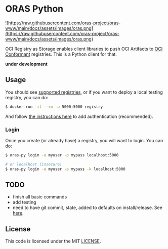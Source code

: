 # ORAS Python

![https://raw.githubusercontent.com/oras-project/oras-www/main/docs/assets/images/oras.png](https://raw.githubusercontent.com/oras-project/oras-www/main/docs/assets/images/oras.png)

OCI Registry as Storage enables client libraries to push OCI Artifacts to [OCI Conformant](https://github.com/opencontainers/oci-conformance) registries. This is a Python client for that.

**under development**
 
## Usage

You should see [supported registries](https://oras.land/implementors/#docker-distribution), or if you
want to deploy a local testing registry, you can do:

```bash
$ docker run -it --rm -p 5000:5000 registry 
```

And follow [the instructions here](https://oras.land/implementors/#using-docker-registry-with-authentication)
to add authentication (recommended).

### Login

Once you create (or already have) a registry, you will want to login. You can do:


```bash
$ oras-py login -u myuser -p mypass localhost:5000

# or localhost (insecure)
$ oras-py login -u myuser -p mypass -k localhost:5000
```


## TODO

 - finish all basic commands
 - add testing
 - need to have git commit, state, added to defaults on install/release. See [here](https://github.com/oras-project/oras/blob/main/Makefile).

## License

This code is licensed under the MIT [LICENSE](LICENSE).
